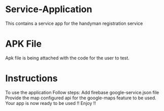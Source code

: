 # Service-Application
This contains a service app for the handyman registration service
# APK File
Apk file is being attached with the code for the user to test.
# Instructions
To use the application 
Follow steps: 
Add firebase google-service.json file
Provide the map configured api for the google-maps feature to be used.
Your app is now ready to be used !!
Enjoy !!
